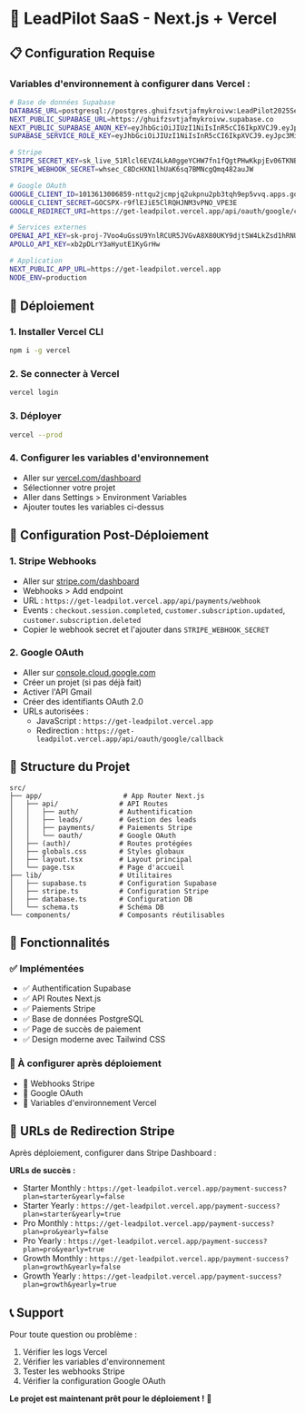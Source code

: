 # 🚀 LeadPilot SaaS - Next.js + Vercel

## 📋 Configuration Requise

### Variables d'environnement à configurer dans Vercel :

```bash
# Base de données Supabase
DATABASE_URL=postgresql://postgres.ghuifzsvtjafmykroivw:LeadPilot2025Secure@aws-0-eu-central-1.pooler.supabase.com:6543/postgres
NEXT_PUBLIC_SUPABASE_URL=https://ghuifzsvtjafmykroivw.supabase.co
NEXT_PUBLIC_SUPABASE_ANON_KEY=eyJhbGciOiJIUzI1NiIsInR5cCI6IkpXVCJ9.eyJpc3MiOiJzdXBhYmFzZSIsInJlZiI6ImdodWlmenN2dGphZm15a3JvaXZ3Iiwicm9sZSI6ImFub24iLCJpYXQiOjE3NTQyOTgxODUsImV4cCI6MjA2OTg3NDE4NX0.ekmuogfgI6VuewDIlGnOWUf_vVWhP0D4fn-Ukfel4rw
SUPABASE_SERVICE_ROLE_KEY=eyJhbGciOiJIUzI1NiIsInR5cCI6IkpXVCJ9.eyJpc3MiOiJzdXBhYmFzZSIsInJlZiI6ImdodWlmenN2dGphZm15a3JvaXZ3Iiwicm9sZSI6InNlcnZpY2Vfcm9sZSIsImlhdCI6MTc1NDI5ODE4NSwiZXhwIjoyMDY5ODc0MTg1fQ.d9JEFo9cSF0Hfnpf26-rx94qZ176o5MpUoPix3xJtD0

# Stripe
STRIPE_SECRET_KEY=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
STRIPE_WEBHOOK_SECRET=whsec_C8DcHXN1lhUaK6sq7BMNcgQmq482auJW

# Google OAuth
GOOGLE_CLIENT_ID=1013613006859-nttqu2jcmpjq2ukpnu2pb3tqh9ep5vvq.apps.googleusercontent.com
GOOGLE_CLIENT_SECRET=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
GOOGLE_REDIRECT_URI=https://get-leadpilot.vercel.app/api/oauth/google/callback

# Services externes
OPENAI_API_KEY=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
APOLLO_API_KEY=xb2pDLrY3aHyutE1KyGrHw

# Application
NEXT_PUBLIC_APP_URL=https://get-leadpilot.vercel.app
NODE_ENV=production
```

## 🚀 Déploiement

### 1. Installer Vercel CLI
```bash
npm i -g vercel
```

### 2. Se connecter à Vercel
```bash
vercel login
```

### 3. Déployer
```bash
vercel --prod
```

### 4. Configurer les variables d'environnement
- Aller sur [vercel.com/dashboard](https://vercel.com/dashboard)
- Sélectionner votre projet
- Aller dans Settings > Environment Variables
- Ajouter toutes les variables ci-dessus

## 🔧 Configuration Post-Déploiement

### 1. Stripe Webhooks
- Aller sur [stripe.com/dashboard](https://stripe.com/dashboard)
- Webhooks > Add endpoint
- URL : `https://get-leadpilot.vercel.app/api/payments/webhook`
- Events : `checkout.session.completed`, `customer.subscription.updated`, `customer.subscription.deleted`
- Copier le webhook secret et l'ajouter dans `STRIPE_WEBHOOK_SECRET`

### 2. Google OAuth
- Aller sur [console.cloud.google.com](https://console.cloud.google.com)
- Créer un projet (si pas déjà fait)
- Activer l'API Gmail
- Créer des identifiants OAuth 2.0
- URLs autorisées :
  - JavaScript : `https://get-leadpilot.vercel.app`
  - Redirection : `https://get-leadpilot.vercel.app/api/oauth/google/callback`

## 📁 Structure du Projet

```
src/
├── app/                    # App Router Next.js
│   ├── api/               # API Routes
│   │   ├── auth/          # Authentification
│   │   ├── leads/         # Gestion des leads
│   │   ├── payments/      # Paiements Stripe
│   │   └── oauth/         # Google OAuth
│   ├── (auth)/            # Routes protégées
│   ├── globals.css        # Styles globaux
│   ├── layout.tsx         # Layout principal
│   └── page.tsx           # Page d'accueil
├── lib/                   # Utilitaires
│   ├── supabase.ts        # Configuration Supabase
│   ├── stripe.ts          # Configuration Stripe
│   ├── database.ts        # Configuration DB
│   └── schema.ts          # Schéma DB
└── components/            # Composants réutilisables
```

## 🎯 Fonctionnalités

### ✅ Implémentées
- ✅ Authentification Supabase
- ✅ API Routes Next.js
- ✅ Paiements Stripe
- ✅ Base de données PostgreSQL
- ✅ Page de succès de paiement
- ✅ Design moderne avec Tailwind CSS

### 🔧 À configurer après déploiement
- 🔧 Webhooks Stripe
- 🔧 Google OAuth
- 🔧 Variables d'environnement Vercel

## 🚀 URLs de Redirection Stripe

Après déploiement, configurer dans Stripe Dashboard :

**URLs de succès :**
- Starter Monthly : `https://get-leadpilot.vercel.app/payment-success?plan=starter&yearly=false`
- Starter Yearly : `https://get-leadpilot.vercel.app/payment-success?plan=starter&yearly=true`
- Pro Monthly : `https://get-leadpilot.vercel.app/payment-success?plan=pro&yearly=false`
- Pro Yearly : `https://get-leadpilot.vercel.app/payment-success?plan=pro&yearly=true`
- Growth Monthly : `https://get-leadpilot.vercel.app/payment-success?plan=growth&yearly=false`
- Growth Yearly : `https://get-leadpilot.vercel.app/payment-success?plan=growth&yearly=true`

## 📞 Support

Pour toute question ou problème :
1. Vérifier les logs Vercel
2. Vérifier les variables d'environnement
3. Tester les webhooks Stripe
4. Vérifier la configuration Google OAuth

**Le projet est maintenant prêt pour le déploiement !** 🎉 